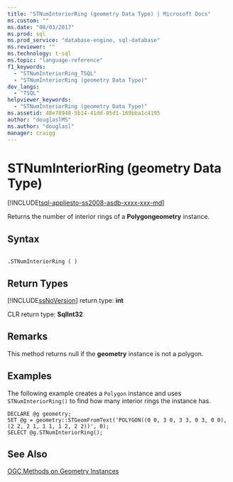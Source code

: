 ```yaml
---
title: "STNumInteriorRing (geometry Data Type) | Microsoft Docs"
ms.custom: ""
ms.date: "08/03/2017"
ms.prod: sql
ms.prod_service: "database-engine, sql-database"
ms.reviewer: ""
ms.technology: t-sql
ms.topic: "language-reference"
f1_keywords: 
  - "STNumInteriorRing_TSQL"
  - "STNumInteriorRing (geometry Data Type)"
dev_langs: 
  - "TSQL"
helpviewer_keywords: 
  - "STNumInteriorRing (geometry Data Type)"
ms.assetid: 48e78948-5b14-41dd-85d1-169bba1c4195
author: "douglaslMS"
ms.author: "douglasl"
manager: craigg
---
```

# STNumInteriorRing (geometry Data Type)
[!INCLUDE[tsql-appliesto-ss2008-asdb-xxxx-xxx-md](../../includes/tsql-appliesto-ss2008-asdb-xxxx-xxx-md.md)]

Returns the number of interior rings of a **Polygongeometry** instance.
  
## Syntax  
  
```  
  
.STNumInteriorRing ( )  
```  
  
## Return Types  
 [!INCLUDE[ssNoVersion](../../includes/ssnoversion-md.md)] return type: **int**  
  
 CLR return type: **SqlInt32**  
  
## Remarks  
 This method returns null if the **geometry** instance is not a polygon.  
  
## Examples  
 The following example creates a `Polygon` instance and uses `STNumInteriorRing()` to find how many interior rings the instance has.  
  
```  
DECLARE @g geometry;  
SET @g = geometry::STGeomFromText('POLYGON((0 0, 3 0, 3 3, 0 3, 0 0),(2 2, 2 1, 1 1, 1 2, 2 2))', 0);  
SELECT @g.STNumInteriorRing();  
```  
  
## See Also  
 [OGC Methods on Geometry Instances](../../t-sql/spatial-geometry/ogc-methods-on-geometry-instances.md)  
  
  

